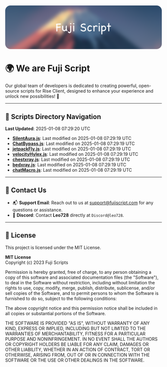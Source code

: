 ![Banner](.github/b.webp)

# 🌍 **We are Fuji Script**

Our global team of developers is dedicated to creating powerful, open-source scripts for Rise Client, designed to enhance your experience and unlock new possibilities! 🌟

---
<!-- SCRIPTS_NAVIGATION_START -->
## 📂 **Scripts Directory Navigation**

**Last Updated**: 2025-01-08 07:29:20 UTC

- **[SilentAura.js](scripts/SilentAura.js)**: Last modified on 2025-01-08 07:29:19 UTC
- **[ChatBypass.js](scripts/ChatBypass.js)**: Last modified on 2025-01-08 07:29:19 UTC
- **[jetpackFly.js](scripts/jetpackFly.js)**: Last modified on 2025-01-08 07:29:19 UTC
- **[velocityHylex.js](scripts/velocityHylex.js)**: Last modified on 2025-01-08 07:29:19 UTC
- **[chestxray.js](scripts/chestxray.js)**: Last modified on 2025-01-08 07:29:19 UTC
- **[bedxray.js](scripts/bedxray.js)**: Last modified on 2025-01-08 07:29:19 UTC
- **[chatMacro.js](scripts/chatMacro.js)**: Last modified on 2025-01-08 07:29:19 UTC

<!-- SCRIPTS_NAVIGATION_END -->

---

## 💬 **Contact Us**  
- 📬 **Support Email**: Reach out to us at [support@fujiscript.com](mailto:support@fujiscript.com) for any questions or assistance.  
- 💬 **Discord**: Contact **Leo728** directly at `Discord@leo728`.

---

## 📜 **License**

This project is licensed under the MIT License.  

**MIT License**  
Copyright (c) 2023 Fuji Scripts  

Permission is hereby granted, free of charge, to any person obtaining a copy of this software and associated documentation files (the "Software"), to deal in the Software without restriction, including without limitation the rights to use, copy, modify, merge, publish, distribute, sublicense, and/or sell copies of the Software, and to permit persons to whom the Software is furnished to do so, subject to the following conditions:  

The above copyright notice and this permission notice shall be included in all copies or substantial portions of the Software.  

THE SOFTWARE IS PROVIDED "AS IS", WITHOUT WARRANTY OF ANY KIND, EXPRESS OR IMPLIED, INCLUDING BUT NOT LIMITED TO THE WARRANTIES OF MERCHANTABILITY, FITNESS FOR A PARTICULAR PURPOSE AND NONINFRINGEMENT. IN NO EVENT SHALL THE AUTHORS OR COPYRIGHT HOLDERS BE LIABLE FOR ANY CLAIM, DAMAGES OR OTHER LIABILITY, WHETHER IN AN ACTION OF CONTRACT, TORT OR OTHERWISE, ARISING FROM, OUT OF OR IN CONNECTION WITH THE SOFTWARE OR THE USE OR OTHER DEALINGS IN THE SOFTWARE.  
